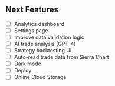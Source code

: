## Next Features  
- [ ] Analytics dashboard
- [ ] Settings page
- [ ] Improve data validation logic
- [ ] AI trade analysis (GPT-4)  
- [ ] Strategy backtesting UI
- [ ] Auto-read trade data from Sierra Chart 
- [ ] Dark mode 
- [ ] Deploy
- [ ] Online Cloud Storage
